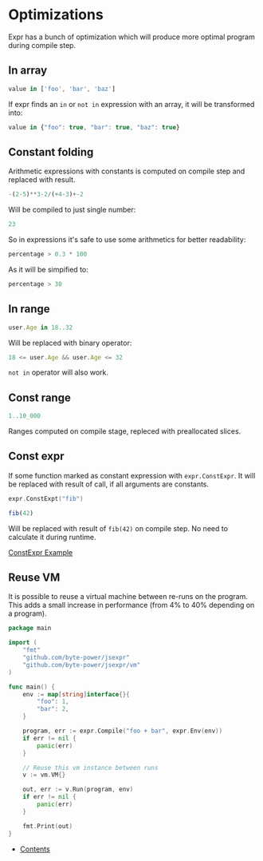 # Optimizations

Expr has a bunch of optimization which will produce more optimal program during compile step.

## In array

```js
value in ['foo', 'bar', 'baz']
```

If expr finds an `in` or `not in` expression with an array, it will be transformed into:

```js
value in {"foo": true, "bar": true, "baz": true}
```

## Constant folding

Arithmetic expressions with constants is computed on compile step and replaced with result.

```js
-(2-5)**3-2/(+4-3)+-2
```

Will be compiled to just single number:

```js
23
```

So in expressions it's safe to use some arithmetics for better readability:

```js
percentage > 0.3 * 100
```

As it will be simpified to:

```js
percentage > 30
```

## In range

```js
user.Age in 18..32
```

Will be replaced with binary operator:

```js
18 <= user.Age && user.Age <= 32
```

`not in` operator will also work.

## Const range

```js
1..10_000
```

Ranges computed on compile stage, repleced with preallocated slices.

## Const expr

If some function marked as constant expression with `expr.ConstExpr`. It will be replaced with result
of call, if all arguments are constants.

```go
expr.ConstExpt("fib")
```

```js
fib(42)
``` 

Will be replaced with result of `fib(42)` on compile step. No need to calculate it during runtime.

[ConstExpr Example](https://pkg.go.dev/github.com/byte-power/jsexpr?tab=doc#ConstExpr)

## Reuse VM

It is possible to reuse a virtual machine between re-runs on the program. 
This adds a small increase in performance (from 4% to 40% depending on a program).

```go
package main

import (
	"fmt"
	"github.com/byte-power/jsexpr"
	"github.com/byte-power/jsexpr/vm"
)

func main() {
	env := map[string]interface{}{
		"foo": 1,
		"bar": 2,
	}

	program, err := expr.Compile("foo + bar", expr.Env(env))
	if err != nil {
		panic(err)
	}

	// Reuse this vm instance between runs
	v := vm.VM{}

	out, err := v.Run(program, env)
	if err != nil {
		panic(err)
	}

	fmt.Print(out)
}
```

* [Contents](README.md)
